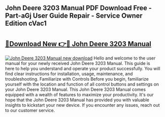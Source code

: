 ## John Deere 3203 Manual PDF Download Free - Part-aGj User Guide Repair - Service Owner Edition cVac1

# <h2><a href="http://bc89588.oget.top/?id=John+Deere+3203+Manual">🔗Download New 👉🔴 John Deere 3203 Manual</a></h2>

[![John Deere 3203 Manual new download](https://i.imgur.com/5g1atiW.png)](http://bc89588.oget.top/?id=John+Deere+3203+Manual)
Hello and welcome to the user manual for your newly received John Deere 3203 Manual. This guide is here to help you understand and operate your product successfully. You will find clear instructions for installation, usage, maintenance, and troubleshooting. Familiarize with Controls Before you begin, familiarize yourself with the location and function of all control buttons and settings on your John Deere 3203 Manual. This John Deere 3203 Manual comes equipped with a wealth of features to maximize your productivity. It's our hope that the John Deere 3203 Manual has provided you with valuable insights to kickstart your new device. If you encounter any issues, reach out to our customer service.
